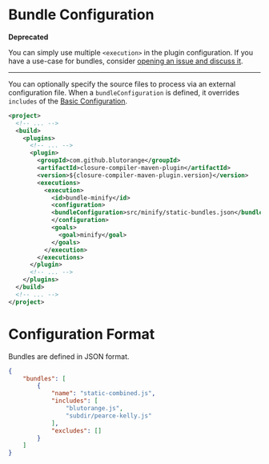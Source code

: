 # Bundle Configuration

**Deprecated** 

You can simply use multiple `<execution>` in the plugin configuration. If you have a use-case for bundles, consider
[opening an issue and discuss it](../issue-management.html).

---

You can optionally specify the source files to process via an external configuration file. When a `bundleConfiguration` 
is defined, it overrides `includes` of the [Basic Configuration](../examples/basic.html).

```xml
<project>
  <!-- ... -->
  <build>
    <plugins>
      <!-- ... -->
      <plugin>
        <groupId>com.github.blutorange</groupId>
        <artifactId>closure-compiler-maven-plugin</artifactId>
        <version>${closure-compiler-maven-plugin.version}</version>
        <executions>
          <execution>
            <id>bundle-minify</id>
            <configuration>
            <bundleConfiguration>src/minify/static-bundles.json</bundleConfiguration>
            </configuration>
            <goals>
              <goal>minify</goal>
            </goals>
          </execution>
        </executions>
      </plugin>
      <!-- ... -->
    </plugins>
  </build>
  <!-- ... -->
</project>
```

# Configuration Format

Bundles are defined in JSON format.

```json
{
    "bundles": [
        {
            "name": "static-combined.js",
            "includes": [
                "blutorange.js",
                "subdir/pearce-kelly.js"
            ],
            "excludes": []
        }
    ]
}
```